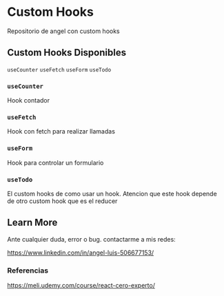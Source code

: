 # Custom Hooks

Repositorio de angel con custom hooks

## Custom Hooks Disponibles

`useCounter`
`useFetch`
`useForm`
`useTodo`

### `useCounter`

Hook contador

### `useFetch`

Hook con fetch para realizar llamadas

### `useForm`

Hook para controlar un formulario

### `useTodo`

El custom hooks de como usar un hook. Atencion que este hook depende de otro custom hook que es el reducer

## Learn More

Ante cualquier duda, error o bug. contactarme a mis redes:

https://www.linkedin.com/in/angel-luis-506677153/

### Referencias

https://meli.udemy.com/course/react-cero-experto/ 

